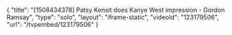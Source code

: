 {
    "title": "[1508434378] Patsy Kensit does Kanye West impression - Gordon Ramsay",
    "type": "solo",
    "layout": "iframe-static",
    "videoId": "123179506",
    "url": "\/tvpembed\/123179506"
}